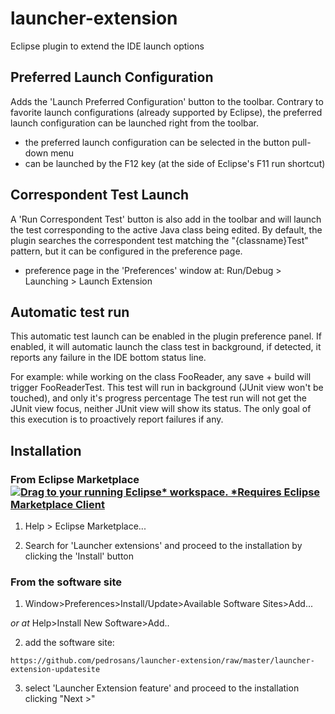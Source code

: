 # launcher-extension

Eclipse plugin to extend the IDE launch options

## Preferred Launch Configuration

Adds the 'Launch Preferred Configuration' button to the toolbar. Contrary to favorite launch configurations (already supported by Eclipse), the preferred launch configuration can be launched right from the toolbar.

- the preferred launch configuration can be selected in the button pull-down menu
- can be launched by the F12 key (at the side of Eclipse's F11 run shortcut)

## Correspondent Test Launch

A 'Run Correspondent Test' button is also add in the toolbar and will launch the test corresponding to the active Java class being edited.
By default, the plugin searches the correspondent test matching the "{classname}Test" pattern, but it can be configured in the preference page.

- preference page in the 'Preferences' window at: Run/Debug > Launching > Launch Extension

## Automatic test run

This automatic test launch can be enabled in the plugin preference panel.
If enabled, it will automatic launch the class test in background, if detected, it reports any failure in the IDE bottom status line.

For example: while working on the class FooReader, any save + build will trigger FooReaderTest. This test will run in background (JUnit view won't be touched), and only it's progress percentage
The test run will not get the JUnit view focus, neither JUnit view will show its status. The only goal of this execution is to proactively report failures if any.

## Installation

### From Eclipse Marketplace [![Drag to your running Eclipse* workspace. *Requires Eclipse Marketplace Client](https://marketplace.eclipse.org/sites/all/themes/solstice/public/images/marketplace/btn-install.png)](http://marketplace.eclipse.org/marketplace-client-intro?mpc_install=3763013 "Drag to your running Eclipse* workspace. *Requires Eclipse Marketplace Client")

1) Help > Eclipse Marketplace...

2) Search for 'Launcher extensions' and proceed to the installation by clicking the 'Install' button

### From the software site

1) Window>Preferences>Install/Update>Available Software Sites>Add...

*or at* Help>Install New Software>Add..

2) add the software site: 

```
https://github.com/pedrosans/launcher-extension/raw/master/launcher-extension-updatesite
```

3) select 'Launcher Extension feature' and proceed to the installation clicking "Next >"
